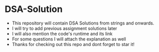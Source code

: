 # DSA-Solution 
- This repository will contain DSA Solutions from strings and onwards.
- I will try to add previous assignment solutions later
- I will also mention the code's runtime and its link
- For some questions I will attach the explanation as well 
- Thanks for checking out this repo and dont forget to star it!

